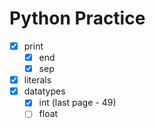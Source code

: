 # Python Practice

- [x] print
  - [x] end
  - [x] sep
- [x] literals
- [x] datatypes
  - [x] int     (last page - 49)
  - [ ] float
